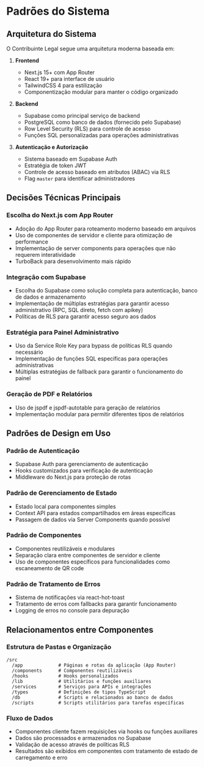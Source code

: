 # Padrões do Sistema

## Arquitetura do Sistema

O Contribuinte Legal segue uma arquitetura moderna baseada em:

1. **Frontend**
   - Next.js 15+ com App Router
   - React 19+ para interface de usuário
   - TailwindCSS 4 para estilização
   - Componentização modular para manter o código organizado

2. **Backend**
   - Supabase como principal serviço de backend
   - PostgreSQL como banco de dados (fornecido pelo Supabase)
   - Row Level Security (RLS) para controle de acesso
   - Funções SQL personalizadas para operações administrativas

3. **Autenticação e Autorização**
   - Sistema baseado em Supabase Auth
   - Estratégia de token JWT
   - Controle de acesso baseado em atributos (ABAC) via RLS
   - Flag `master` para identificar administradores

## Decisões Técnicas Principais

### Escolha do Next.js com App Router
- Adoção do App Router para roteamento moderno baseado em arquivos
- Uso de componentes de servidor e cliente para otimização de performance
- Implementação de server components para operações que não requerem interatividade
- TurboBack para desenvolvimento mais rápido

### Integração com Supabase
- Escolha do Supabase como solução completa para autenticação, banco de dados e armazenamento
- Implementação de múltiplas estratégias para garantir acesso administrativo (RPC, SQL direto, fetch com apikey)
- Políticas de RLS para garantir acesso seguro aos dados

### Estratégia para Painel Administrativo
- Uso da Service Role Key para bypass de políticas RLS quando necessário
- Implementação de funções SQL específicas para operações administrativas
- Múltiplas estratégias de fallback para garantir o funcionamento do painel

### Geração de PDF e Relatórios
- Uso de jspdf e jspdf-autotable para geração de relatórios
- Implementação modular para permitir diferentes tipos de relatórios

## Padrões de Design em Uso

### Padrão de Autenticação
- Supabase Auth para gerenciamento de autenticação
- Hooks customizados para verificação de autenticação
- Middleware do Next.js para proteção de rotas

### Padrão de Gerenciamento de Estado
- Estado local para componentes simples
- Context API para estados compartilhados em áreas específicas
- Passagem de dados via Server Components quando possível

### Padrão de Componentes
- Componentes reutilizáveis e modulares
- Separação clara entre componentes de servidor e cliente
- Uso de componentes específicos para funcionalidades como escaneamento de QR code

### Padrão de Tratamento de Erros
- Sistema de notificações via react-hot-toast
- Tratamento de erros com fallbacks para garantir funcionamento
- Logging de erros no console para depuração

## Relacionamentos entre Componentes

### Estrutura de Pastas e Organização
```
/src
  /app             # Páginas e rotas da aplicação (App Router)
  /components      # Componentes reutilizáveis
  /hooks           # Hooks personalizados
  /lib             # Utilitários e funções auxiliares
  /services        # Serviços para APIs e integrações
  /types           # Definições de tipos TypeScript
  /db              # Scripts e relacionados ao banco de dados
  /scripts         # Scripts utilitários para tarefas específicas
```

### Fluxo de Dados
- Componentes cliente fazem requisições via hooks ou funções auxiliares
- Dados são processados e armazenados no Supabase
- Validação de acesso através de políticas RLS
- Resultados são exibidos em componentes com tratamento de estado de carregamento e erro 